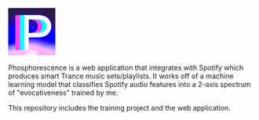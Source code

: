 <img src="/web/static/apple-icon-precomposed.png?raw=true" alt="Phosphorescence Logo" title="Phosphorescence" width="96" height="96">

Phosphorescence is a web application that integrates with Spotify which produces smart Trance music sets/playlists. It works off of a machine learning model that classifies Spotify audio features into a 2-axis spectrum of "evocativeness" trained by me.

This repository includes the training project and the web application.
